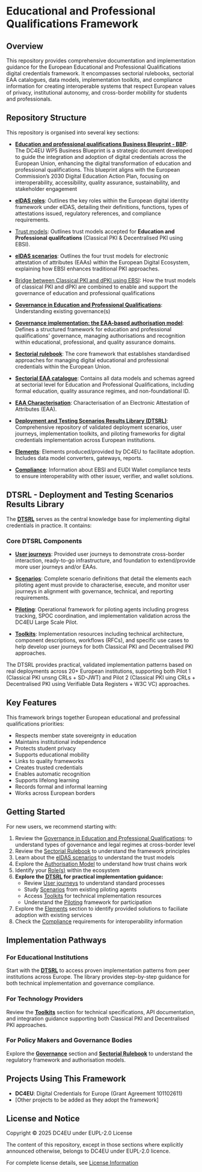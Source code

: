# Educational and Professional Qualifications Framework

## Overview

This repository provides comprehensive documentation and implementation guidance for the European Educational and Professional Qualifications digital credentials framework. It encompasses sectorial rulebooks, sectorial EAA catalogues, data models, implementation toolkits, and compliance information for creating interoperable systems that respect European values of privacy, institutional autonomy, and cross-border mobility for students and professionals.

## Repository Structure

This repository is organised into several key sections:

- **[Education and professional qualifications Business Bleuprint - BBP](./OfficialDeliverables/DC4EU_D5.1_WP5_Business%20Blueprint_v.2.0.pdf)**: The DC4EU WP5 Business Blueprint is a strategic document developed to guide the integration and adoption of digital credentials across the European Union, enhancing the digital transformation of education and professional qualifications. This blueprint aligns with the European Commission’s 2030 Digital Education Action Plan, focusing on interoperability, accessibility, quality assurance, sustainability, and stakeholder engagement

- **[eIDAS roles](./docs/eIDAS-roles.md)**: Outlines the key roles within the European digital identity framework under eIDAS, detailing their definitions, functions, types of attestations issued, regulatory references, and compliance requirements.
  
- [Trust models](./sectorial-rulebook/trust-models.md): Outlines trust models accepted for **Education and Professional qualifcations** (Classical PKI & Decentralised PKI using EBSI). 

- **[eIDAS scenarios](./eidas-scenarios/)**: Outlines the four trust models for electronic attestation of attributes (EAAs) within the European Digital Ecosystem, explaining how EBSI enhances traditional PKI approaches.

- [Bridge between Classical PKI and dPKI using EBSI](./eidas-scenarios/scenario2/trust_modes_bridge.md): How the trust models of classical PKI and dPKI are combined to enable and support the governance of education and professional qualifications
  
- **[Governance in Education and Professional Qualifications](./governances)**: Understanding existing governance(s)
  
- **[Governance implementation: the EAA-based authorisation model](./eaa-based-authorisation-model/)**: Defines a structured framework for education and professional qualifications' governance, managing authorisations and recognition within educational, professional, and quality assurance domains.

- **[Sectorial rulebook](./sectorial-rulebook/)**: The core framework that establishes standardised approaches for managing digital educational and professional credentials within the European Union.

- **[Sectorial EAA catalogue](./sectorial-eaa-catalogue/)**: Contains all data models and schemas agreed at sectorial level for Education and Professional Qualifications, including formal education, quality assurance regimes, and non-foundational ID.

- **[EAA Characterisation](./sectorial-eaa-catalogue/EAA_Characterisation.md)**: Characterisation of an Electronic Attestation of Attributes (EAA).

- **[Deployment and Testing Scenarios Results Library (DTSRL)](./DTSRL/)**: Comprehensive repository of validated deployment scenarios, user journeys, implementation toolkits, and piloting frameworks for digital credentials implementation across European institutions.
  
- **[Elements](./elements)**: Elements produced/provided by DC4EU to facilitate adoption. Includes data model converters, gateways, reports.

- **[Compliance](./compliance/)**: Information about EBSI and EUDI Wallet compliance tests to ensure interoperability with other issuer, verifier, and wallet solutions.

## DTSRL - Deployment and Testing Scenarios Results Library

The **[DTSRL](./DSTRL/README.md)** serves as the central knowledge base for implementing digital credentials in practice. It contains:

### Core DTSRL Components

- **[User journeys](./DSTRL/user-journeys/README.md)**: Provided user journeys to demonstrate cross-border interaction, ready-to-go infrastructure, and foundation to extend/provide more user journeys and/or EAAs.
  
- **[Scenarios](./DSTRL/scenarios/README.md)**: Complete scenario definitions that detail the elements each piloting agent must provide to characterise, execute, and monitor user journeys in alignment with governance, technical, and reporting requirements.

- **[Piloting](./DSTRL/piloting/README.md)**: Operational framework for piloting agents including progress tracking, SPOC coordination, and implementation validation across the DC4EU Large Scale Pilot.
  
- **[Toolkits](./DSTRL/toolkits/README.md)**: Implementation resources including technical architecture, component descriptions, workflows (RFCs), and specific use cases to help develop user journeys for both Classical PKI and Decentralised PKI approaches.

The DTSRL provides practical, validated implementation patterns based on real deployments across 20+ European institutions, supporting both Pilot 1 (Classical PKI unsng CRLs + SD-JWT) and Pilot 2 (Classical PKI uing CRLs + Decentralised PKI using Verifiable Data Registers + W3C VC) approaches.

## Key Features

This framework brings together European educational and professinal qualifications priorities:

- Respects member state sovereignty in education
- Maintains institutional independence
- Protects student privacy
- Supports educational mobility
- Links to quality frameworks
- Creates trusted credentials
- Enables automatic recognition
- Supports lifelong learning
- Records formal and informal learning
- Works across European borders

## Getting Started

For new users, we recommend starting with:

1. Review the [Governance in Education and Professional Qualifications](./governances): to understand types of governance and legal regimes at cross-border level
2. Review the [Sectorial Rulebook](./sectorial-rulebook/) to understand the framework principles
3. Learn about the [eIDAS scenarios](./eidas-scenarios/) to understand the trust models
4. Explore the [Authorisation Model](./eaa-based-authorisation-model/) to understand how trust chains work
5. Identify your [Role(s)](./docs/eIDAS-roles.md) within the ecosystem
6. **Explore the [DTSRL](./DTSRL/) for practical implementation guidance:**
   - Review [User journeys](./DTSRL/user-journeys/) to understand standard processes
   - Study [Scenarios](./DTSRL/scenarios/) from existing piloting agents
   - Access [Toolkits](./DTSRL/toolkits/) for technical implementation resources
   - Understand the [Piloting](./DTSRL/piloting/) framework for participation
7. Explore the [Elements](./elements) section to identify provided solutions to faciliate adoption with existing services
8. Check the [Compliance](./compliance/) requirements for interoperability information

## Implementation Pathways

### For Educational Institutions
Start with the **[DTSRL](./DTSRL/)** to access proven implementation patterns from peer institutions across Europe. The library provides step-by-step guidance for both technical implementation and governance compliance.

### For Technology Providers
Review the **[Toolkits](./DTSRL/toolkits/)** section for technical specifications, API documentation, and integration guidance supporting both Classical PKI and Decentralised PKI approaches.

### For Policy Makers and Governance Bodies
Explore the **[Governance](./governances)** section and **[Sectorial Rulebook](./sectorial-rulebook/)** to understand the regulatory framework and authorisation models.

## Projects Using This Framework

- **DC4EU**: Digital Credentials for Europe (Grant Agreement 101102611)
- [Other projects to be added as they adopt the framework]

## License and Notice

Copyright © 2025 DC4EU under EUPL-2.0 License 

The content of this repository, except in those sections where explicitly announced otherwise, belongs to DC4EU under EUPL-2.0 licence.

For complete license details, see [License Information](./docs/license.md)